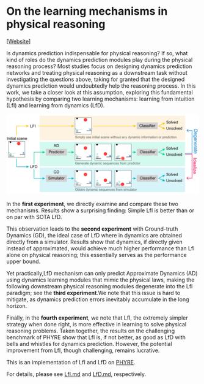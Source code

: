 # On the learning mechanisms in physical reasoning

[[Website](https://lishiqianhugh.github.io/LfID_Page/)]

Is dynamics prediction indispensable for physical reasoning? If so, what kind of roles do the dynamics prediction modules play during the physical reasoning process? Most studies focus on designing dynamics prediction networks and treating physical reasoning as a downstream task without investigating the questions above, taking for granted that the designed dynamics prediction would undoubtedly help the reasoning process. In this work, we take a closer look at this assumption, exploring this fundamental hypothesis by comparing two learning mechanisms: learning from intuition (LfI) and learning from dynamics (LfD). 

![introduction](introduction.jpg)

In the **first experiment**, we directly examine and compare these two mechanisms. Results show a surprising finding: Simple LfI is better than or on par with SOTA LfD. 

This observation leads to the **second experiment** with Ground-truth Dynamics (GD), the ideal case of LfD where in dynamics are obtained directly from a simulator. Results show that dynamics, if directly given instead of approximated, would achieve much higher performance than LfI alone on physical reasoning; this essentially serves as the performance upper bound. 

Yet practically,LfD mechanism can only predict Approximate Dynamics (AD) using dynamics learning modules that mimic the physical laws, making the following downstream physical reasoning modules degenerate into the LfI paradigm; see the **third experiment**.We note that this issue is hard to mitigate, as dynamics prediction errors inevitably accumulate in the long horizon. 

Finally, in the **fourth experiment**, we note that LfI, the extremely simpler strategy when done right, is more effective in learning to solve physical reasoning problems. Taken together, the results on the challenging benchmark of PHYRE show that LfI is, if not better, as good as LfD with bells and whistles for dynamics prediction. However, the potential improvement from LfI, though challenging, remains lucrative. 

This is an implementation of LfI and LfD on [PHYRE](https://phyre.ai/).

For details, please see [LfI.md](./LfI/LfI.md) and  [LfD.md](./LfD/LfD.md), respectively.
